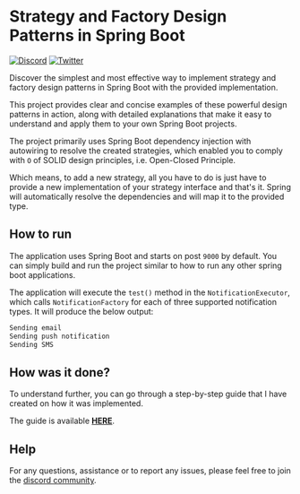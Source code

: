 # Strategy and Factory Design Patterns in Spring Boot

[![Discord](https://img.shields.io/badge/discord-design_patterns-purple)](https://discord.gg/kNhgfK8pNg)
[![Twitter](https://img.shields.io/badge/twitter-thegeekyasian-9cf)](https://www.twitter.com/thegeekyasian)

Discover the simplest and most effective way to implement strategy and factory design patterns in Spring Boot with the provided implementation. 

This project provides clear and concise examples of these powerful design patterns in action, along with detailed explanations that make it easy to understand and apply them to your own Spring Boot projects. 

The project primarily uses Spring Boot dependency injection with autowiring to resolve the created strategies, which enabled you to comply with `O` of SOLID design principles, i.e. Open-Closed Principle.

Which means, to add a new strategy, all you have to do is just have to provide a new implementation of your strategy interface and that's it.
Spring will automatically resolve the dependencies and will map it to the provided type.

## How to run

The application uses Spring Boot and starts on post `9000` by default.
You can simply build and run the project similar to how to run any other spring boot applications.

The application will execute the `test()` method in the `NotificationExecutor`, which calls `NotificationFactory` for each of three supported notification types.
It will produce the below output:

``` java
Sending email
Sending push notification
Sending SMS
```

## How was it done?
To understand further, you can go through a step-by-step guide that I have created on how it was implemented.

The guide is available **[HERE](https://thegeekyasian.com/strategy-and-factory-design-patterns-the-right-way/)**.

## Help

For any questions, assistance or to report any issues, please feel free to join the [discord community](https://discord.gg/kNhgfK8pNg).